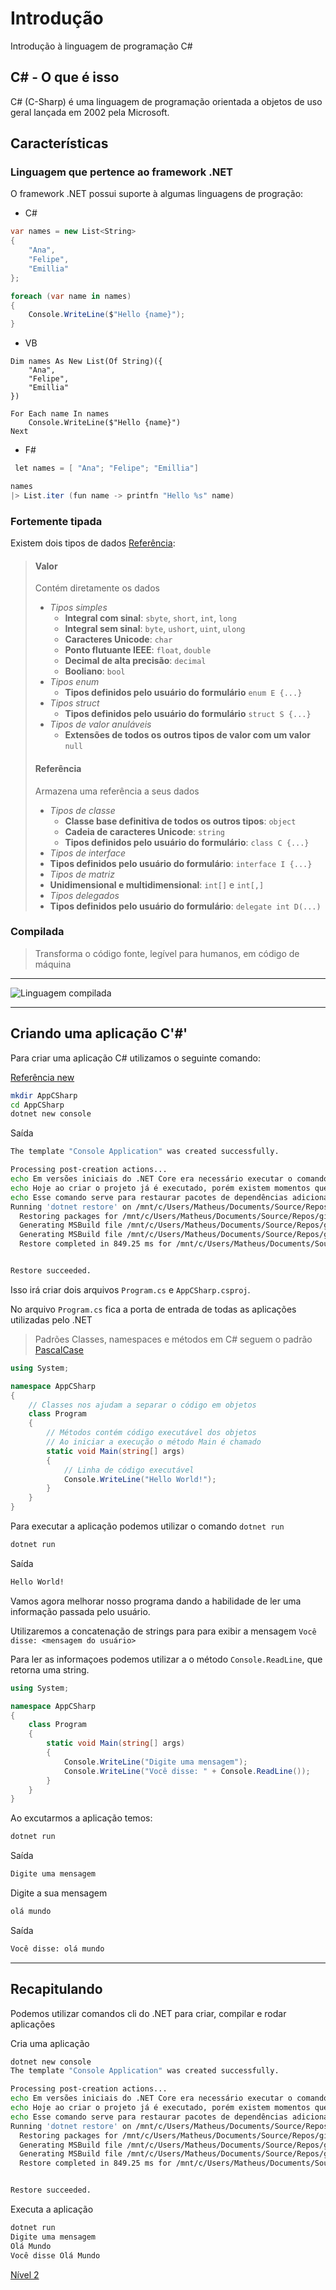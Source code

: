 # Introdução

Introdução à linguagem de programação C#

## C# - O que é isso

C# (C-Sharp) é uma linguagem de programação orientada a objetos de uso geral lançada em 2002 pela Microsoft.

## Características

### Linguagem que pertence ao framework .NET

O framework .NET possui suporte à algumas linguagens de progração:

* C#

```csharp
var names = new List<String>
{
    "Ana",
    "Felipe",
    "Emillia"
};

foreach (var name in names)
{
    Console.WriteLine($"Hello {name}");
}
```

* VB

```VB
Dim names As New List(Of String)({
    "Ana",
    "Felipe",
    "Emillia"
})

For Each name In names
    Console.WriteLine($"Hello {name}")
Next
```

* F#

```csharp
 let names = [ "Ana"; "Felipe"; "Emillia"]

names
|> List.iter (fun name -> printfn "Hello %s" name)
```

### Fortemente tipada

Existem dois tipos de dados [Referência](https://docs.microsoft.com/pt-br/dotnet/csharp/tour-of-csharp/types-and-variables):

> #### Valor
> Contém diretamente os dados
> * *Tipos simples*
>   * **Integral com sinal**: `sbyte`, `short`, `int`, `long`
>   * **Integral sem sinal**: `byte`, `ushort`, `uint`, `ulong`
>   * **Caracteres Unicode**: `char`
>   * **Ponto flutuante IEEE**: `float`, `double`
>   * **Decimal de alta precisão**: `decimal`
>   * **Booliano**: `bool`
> * *Tipos enum*
>   * **Tipos definidos pelo usuário do formulário** `enum E {...}`
> * *Tipos struct*
>   * **Tipos definidos pelo usuário do formulário** `struct S {...}`
> * *Tipos de valor anuláveis*
>   * **Extensões de todos os outros tipos de valor com um valor** `null`
>
> #### Referência
> Armazena uma referência a seus dados
> * *Tipos de classe*
>   * **Classe base definitiva de todos os outros tipos**: `object`
>   * **Cadeia de caracteres Unicode**: `string`
>   * **Tipos definidos pelo usuário do formulário**: `class C {...}`
> * *Tipos de interface*
> * **Tipos definidos pelo usuário do formulário**: `interface I {...}`
> * *Tipos de matriz*
> * **Unidimensional e multidimensional**: `int[]` e `int[,]`
> * *Tipos delegados*
> * **Tipos definidos pelo usuário do formulário**: `delegate int D(...)`

### Compilada

> Transforma o código fonte, legível para humanos, em código de máquina

---

![Linguagem compilada](imagens/compilada.png)

---

## Criando uma aplicação C'#'

Para criar uma aplicação C# utilizamos o seguinte comando:

[Referência new](https://docs.microsoft.com/pt-br/dotnet/core/tools/dotnet-new?tabs=netcore2x)

```bash
mkdir AppCSharp
cd AppCSharp
dotnet new console
```

Saída

```bash
The template "Console Application" was created successfully.

Processing post-creation actions...
echo Em versões iniciais do .NET Core era necessário executar o comando `dotnet restore`
echo Hoje ao criar o projeto já é executado, porém existem momentos que é necessário executar o comando
echo Esse comando serve para restaurar pacotes de dependências adicionados ao projeto
Running 'dotnet restore' on /mnt/c/Users/Matheus/Documents/Source/Repos/git/curso-c-sharp/Nível 1/source/AppCSharp/AppCSharp.csproj...
  Restoring packages for /mnt/c/Users/Matheus/Documents/Source/Repos/git/curso-c-sharp/Nível 1/source/AppCSharp/AppCSharp.csproj...
  Generating MSBuild file /mnt/c/Users/Matheus/Documents/Source/Repos/git/curso-c-sharp/Nível 1/source/AppCSharp/obj/AppCSharp.csproj.nuget.g.props.
  Generating MSBuild file /mnt/c/Users/Matheus/Documents/Source/Repos/git/curso-c-sharp/Nível 1/source/AppCSharp/obj/AppCSharp.csproj.nuget.g.targets.
  Restore completed in 849.25 ms for /mnt/c/Users/Matheus/Documents/Source/Repos/git/curso-c-sharp/Nível 1/source/AppCSharp/AppCSharp.csproj.


Restore succeeded.
```

Isso irá criar dois arquivos `Program.cs` e `AppCSharp.csproj`.

No arquivo `Program.cs` fica a porta de entrada de todas as aplicações utilizadas pelo .NET


> Padrões
> Classes, namespaces e métodos em C# seguem o padrão [PascalCase](https://docs.microsoft.com/pt-br/dotnet/standard/design-guidelines/capitalization-conventions)

```csharp
using System;

namespace AppCSharp
{
    // Classes nos ajudam a separar o código em objetos
    class Program
    {
        // Métodos contém código executável dos objetos
        // Ao iniciar a execução o método Main é chamado
        static void Main(string[] args)
        {
            // Linha de código executável
            Console.WriteLine("Hello World!");
        }
    }
}
```

Para executar a aplicação podemos utilizar o comando `dotnet run`

```bash
dotnet run
```

Saída

```bash
Hello World!
```

Vamos agora melhorar nosso programa dando a habilidade de ler uma informação passada pelo usuário.

Utilizaremos a concatenação de strings para para exibir a mensagem `Você disse: <mensagem do usuário>`

Para ler as informaçoes podemos utilizar a o método `Console.ReadLine`, que retorna uma string.

```csharp
using System;

namespace AppCSharp
{
    class Program
    {
        static void Main(string[] args)
        {
            Console.WriteLine("Digite uma mensagem");
            Console.WriteLine("Você disse: " + Console.ReadLine());
        }
    }
}
```

Ao excutarmos a aplicação temos:

```bash
dotnet run
```

Saída

```bash
Digite uma mensagem
```

Digite a sua mensagem

```bash
olá mundo
```

Saída

```bash
Você disse: olá mundo
```

---

## Recapitulando

Podemos utilizar comandos cli do .NET para criar, compilar e rodar aplicações

Cria uma aplicação

```bash
dotnet new console
The template "Console Application" was created successfully.

Processing post-creation actions...
echo Em versões iniciais do .NET Core era necessário executar o comando `dotnet restore`
echo Hoje ao criar o projeto já é executado, porém existem momentos que é necessário executar o comando
echo Esse comando serve para restaurar pacotes de dependências adicionados ao projeto
Running 'dotnet restore' on /mnt/c/Users/Matheus/Documents/Source/Repos/git/curso-c-sharp/Nível 1/source/AppCSharp/AppCSharp.csproj...
  Restoring packages for /mnt/c/Users/Matheus/Documents/Source/Repos/git/curso-c-sharp/Nível 1/source/AppCSharp/AppCSharp.csproj...
  Generating MSBuild file /mnt/c/Users/Matheus/Documents/Source/Repos/git/curso-c-sharp/Nível 1/source/AppCSharp/obj/AppCSharp.csproj.nuget.g.props.
  Generating MSBuild file /mnt/c/Users/Matheus/Documents/Source/Repos/git/curso-c-sharp/Nível 1/source/AppCSharp/obj/AppCSharp.csproj.nuget.g.targets.
  Restore completed in 849.25 ms for /mnt/c/Users/Matheus/Documents/Source/Repos/git/curso-c-sharp/Nível 1/source/AppCSharp/AppCSharp.csproj.


Restore succeeded.
```
Executa a aplicação

```bash
dotnet run
Digite uma mensagem
Olá Mundo
Você disse Olá Mundo
```

[Nível 2](curso-c-sharp-alunos/nivel-2/)
